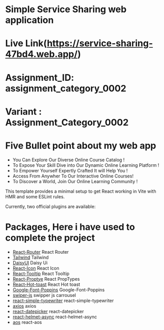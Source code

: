 # Simple Service Sharing web application
# Live Link(https://service-sharing-47bd4.web.app/)

# Assignment_ID: assignment_category_0002
# Variant : Assignment_Category_0002

# Five Bullet point about my web app 
- You Can Explore Our Diverse Online Course Catalog !
- To Expose Your Skill Dive into Our Dynamic Online Learning Platform ! 
- To Empower Yourself Expertly Crafted It will Help You !
- Access From Anywher To Our Interactive Online Courses!
- To Discover a World, Join Our Online Learning Community !


This template provides a minimal setup to get React working in Vite with HMR and some ESLint rules.

Currently, two official plugins are available:
# Packages, Here i have used to complete the project

- [React-Router](https://reactrouter.com/en/main) React Router
- [Tailwind](https://tailwindcss.com/) Tailwind
- [DaisyUI](https://daisyui.com/docs/install/) Daisy Ui
- [React-Icon](https://daisyui.com/docs/install/) React Icon
- [React-Tooltip](https://react-tooltip.com/docs/getting-started) React Tooltip
- [React-Proptye](https://www.npmjs.com/package/prop-types) React PropTypes
- [React-Hot-toast](https://react-hot-toast.com/) React Hot toast 
- [Google-Font-Poppins]() Google-Font-Poppins
- [swiper-js](https://swiperjs.com/get-started) swipper js carrousel
- [react-simple-typewriter](https://www.npmjs.com/package/react-simple-typewriter) react-simple-typewriter
- [axios](https://axios-http.com/docs/intro) axios
- [react-datepicker](https://www.npmjs.com/package/react-datepicker) react-datepicker
- [react-helmet-async](https://www.npmjs.com/package/react-helmet-async) react-helmet-async
- [aos](https://michalsnik.github.io/aos/) react-aos

